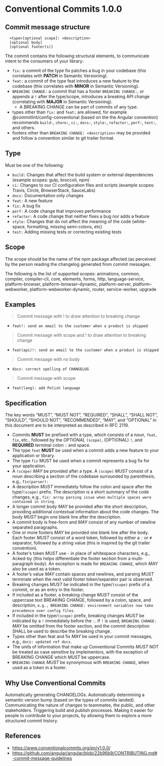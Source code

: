 # Conventional Commits 1.0.0

## Commit message structure

```
  <type>[optional scope]: <description>
  [optional body]
  [optional footer(s)]
```

The commit contains the following structural elements, to communicate intent to the consumers of your library:

- `fix:` a commit of the type fix patches a bug in your codebase (this correlates with **PATCH** in Semantic Versioning).
- `feat:` a commit of the type feat introduces a new feature to the codebase (this correlates with **MINOR** in Semantic Versioning).
- `BREAKING CHANGE:` a commit that has a footer `BREAKING CHANGE:`, or appends a `!` after the type/scope, introduces a breaking API change (correlating with **MAJOR** in Semantic Versioning).
  - A BREAKING CHANGE can be part of commits of any type.
- types other than `fix:` and `feat:` are allowed, for example @commitlint/config-conventional (based on the the Angular convention) recommends `build:`, `chore:`, `ci:`, `docs:`, `style:`, `refactor:`, `perf:`, `test:`, and others.
- footers other than `BREAKING CHANGE: <description>` may be provided and follow a convention similar to git trailer format.

## Type

Must be one of the following:

- `build:` Changes that affect the build system or external dependencies (example scopes: gulp, broccoli, npm)
- `ci:` Changes to our CI configuration files and scripts (example scopes: Travis, Circle, BrowserStack, SauceLabs)
- `docs:` Documentation only changes
- `feat:` A new feature
- `fix:` A bug fix
- `perf:` A code change that improves performance
- `refactor:` A code change that neither fixes a bug nor adds a feature
- `style:` Changes that do not affect the meaning of the code (white-space, formatting, missing semi-colons, etc)
- `test:` Adding missing tests or correcting existing tests

## Scope

The scope should be the name of the npm package affected (as perceived by the person reading the changelog generated from commit messages.

The following is the list of supported scopes:
animations, common, compiler, compiler-cli, core, elements, forms, http, language-service, platform-browser, platform-browser-dynamic, platform-server, platform-webworker, platform-webworker-dynamic, router, service-worker, upgrade

## Examples

> Commit message with ! to draw attention to breaking change

- `feat!: send an email to the customer when a product is shipped`

> Commit message with scope and ! to draw attention to breaking change

- `feat(api)!: send an email to the customer when a product is shipped`

> Commit message with no body

- `docs: correct spelling of CHANGELOG`

> Commit message with scope

- `feat(lang): add Polish language`

## Specification

The key words “MUST”, “MUST NOT”, “REQUIRED”, “SHALL”, “SHALL NOT”, “SHOULD”, “SHOULD NOT”, “RECOMMENDED”, “MAY”, and “OPTIONAL” in this document are to be interpreted as described in RFC 2119.

- Commits **MUST** be prefixed with a type, which consists of a noun, `feat`, `fix`, etc., followed by the _OPTIONAL_ `(scope)`, (OPTIONAL) `!`, and **REQUIRED** terminal colon `:` and space.
- The type `feat` **MUST** be used when a commit adds a new feature to your application or library.
- The type `fix` MUST be used when a commit represents a bug fix for your application.
- A `(scope)` _MAY_ be provided after a type. A `(scope)` _MUST_ consist of a noun describing a section of the codebase surrounded by parenthesis, e.g., `fix(parser):`
- A description _MUST_ immediately follow the colon and space after the type/`(scope)` prefix. The description is a short summary of the code changes, e.g., `fix: array parsing issue when multiple spaces were contained in string.`
- A longer commit body _MAY_ be provided after the short description, providing additional contextual information about the code changes. The body _MUST_ begin one blank line after the description.
- A commit body is free-form and _MAY_ consist of any number of newline separated paragraphs.
- One or more footers _MAY_ be provided one blank line after the body. Each footer _MUST_ consist of a word token, followed by either a `:`<space> or <space>`#` separator, followed by a string value (this is inspired by the git trailer convention).
- A footer’s token _MUST_ use - in place of whitespace characters, e.g., Acked-by (this helps differentiate the footer section from a multi-paragraph body). An exception is made for `BREAKING CHANGE`, which _MAY_ also be used as a token.
- A footer’s value _MAY_ contain spaces and newlines, and parsing _MUST_ terminate when the next valid footer token/separator pair is observed.
- Breaking changes _MUST_ be indicated in the type/`(scope)` prefix of a commit, or as an entry in the footer.
- If included as a footer, a breaking change _MUST_ consist of the uppercase text BREAKING CHANGE, followed by a colon, space, and description, `e.g., BREAKING CHANGE: environment variables now take precedence over config files`.
- If included in the type/`(scope)` prefix, breaking changes _MUST_ be indicated by a `!` immediately before the `:`. If `!` is used, `BREAKING CHANGE:` _MAY_ be omitted from the footer section, and the commit description SHALL be used to describe the breaking change.
- Types other than feat and fix _MAY_ be used in your commit messages, e.g., `docs: updated ref docs`.
- The units of information that make up Conventional Commits _MUST_ NOT be treated as case sensitive by implementors, with the exception of BREAKING CHANGE which _MUST_ be uppercase.
- `BREAKING-CHANGE` _MUST_ be synonymous with `BREAKING CHANGE`, when used as a token in a footer.

## Why Use Conventional Commits

Automatically generating CHANGELOGs.
Automatically determining a semantic version bump (based on the types of commits landed).
Communicating the nature of changes to teammates, the public, and other stakeholders.
Triggering build and publish processes.
Making it easier for people to contribute to your projects, by allowing them to explore a more structured commit history.

## References

- https://www.conventionalcommits.org/en/v1.0.0/
- https://github.com/angular/angular/blob/22b96b9/CONTRIBUTING.md#-commit-message-guidelines
